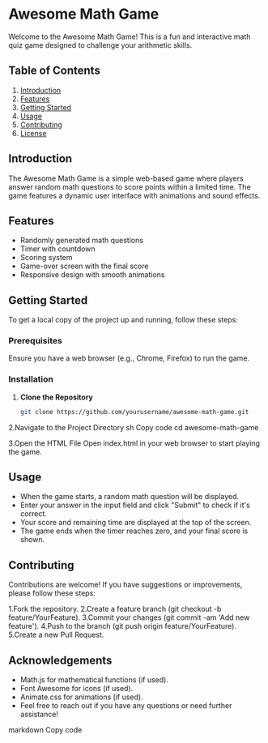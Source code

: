 # Awesome Math Game

Welcome to the Awesome Math Game! This is a fun and interactive math quiz game designed to challenge your arithmetic skills.

## Table of Contents

1. [Introduction](#introduction)
2. [Features](#features)
3. [Getting Started](#getting-started)
4. [Usage](#usage)
5. [Contributing](#contributing)
6. [License](#license)

## Introduction

The Awesome Math Game is a simple web-based game where players answer random math questions to score points within a limited time. The game features a dynamic user interface with animations and sound effects.

## Features

- Randomly generated math questions
- Timer with countdown
- Scoring system
- Game-over screen with the final score
- Responsive design with smooth animations

## Getting Started

To get a local copy of the project up and running, follow these steps:

### Prerequisites

Ensure you have a web browser (e.g., Chrome, Firefox) to run the game.

### Installation

1. **Clone the Repository**

   ```sh
   git clone https://github.com/yourusername/awesome-math-game.git
2.Navigate to the Project Directory
sh Copy code
cd awesome-math-game

3.Open the HTML File
Open index.html in your web browser to start playing the game.

## Usage
- When the game starts, a random math question will be displayed.
- Enter your answer in the input field and click "Submit" to check if it's correct.
- Your score and remaining time are displayed at the top of the screen.
- The game ends when the timer reaches zero, and your final score is shown.

## Contributing
Contributions are welcome! If you have suggestions or improvements, please follow these steps:

1.Fork the repository.
2.Create a feature branch (git checkout -b feature/YourFeature).
3.Commit your changes (git commit -am 'Add new feature').
4.Push to the branch (git push origin feature/YourFeature).
5.Create a new Pull Request.


## Acknowledgements
- Math.js for mathematical functions (if used).
- Font Awesome for icons (if used).
- Animate.css for animations (if used).
- Feel free to reach out if you have any questions or need further assistance!

markdown
Copy code


